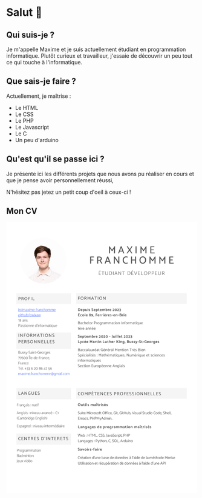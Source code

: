 # Salut 👋


## Qui suis-je ?
Je m'appelle Maxime et je suis actuellement étudiant en programmation informatique.
Plutôt curieux et travailleur, j'essaie de découvrir un peu tout ce qui touche à l'informatique.


## Que sais-je faire ?
Actuellement, je maîtrise :
* Le HTML
* Le CSS
* Le PHP
* Le Javascript
* Le C
* Un peu d'arduino


## Qu'est qu'il se passe ici ?
Je présente ici les différents projets que nous avons pu réaliser en cours et que je pense avoir personnellement réussi,

N'hésitez pas jetez un petit coup d'oeil à ceux-ci !


## Mon CV

![Image de mon CV](/mon_cv.png)
